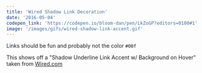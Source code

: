 ```yaml
---
title: 'Wired Shadow Link Decoration'
date: '2016-05-04'
codepen_link: 'https://codepen.io/bloom-dan/pen/LkZoGP?editors=0100#1'
image: '/images/gifs/wired-shadow-link-accent.gif'
---
```


Links should be fun and probably not the color `#00f`

This shows off a "Shadow Underline Link Accent w/ Background on Hover" taken from [Wired.com]()
